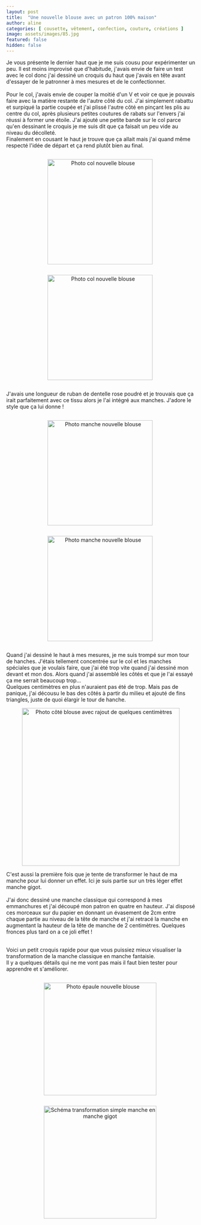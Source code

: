 ```yaml
---
layout: post
title:  "Une nouvelle blouse avec un patron 100% maison"
author: aline
categories: [ cousette, vêtement, confection, couture, créations ]
image: assets/images/85.jpg
featured: false
hidden: false
---
```

<p>
Je vous présente le dernier haut que je me suis cousu pour expérimenter un peu. Il est moins improvisé que d'habitude, j'avais envie de faire un test avec le col donc j'ai dessiné un croquis du haut que j'avais en tête avant d'essayer de le patronner à mes mesures et de le confectionner.<br><br>
Pour le col, j'avais envie de couper la moitié d'un V et voir ce que je pouvais faire avec la matière restante de l'autre côté du col. J'ai simplement rabattu et surpiqué la partie coupée et j'ai plissé l'autre côté en pinçant les plis au centre du col, après plusieurs petites coutures de rabats sur l'envers j'ai réussi à former une étoile.
J'ai ajouté une petite bande sur le col parce qu'en dessinant le croquis je me suis dit que ça faisait un peu vide au niveau du décolleté.<br>
Finalement en cousant le haut je trouve que ça allait mais j'ai quand même respecté l'idée de départ et ça rend plutôt bien au final.<br>
<div float="left" style="text-align:center">
    <p style="display: inline-block; margin-right:.3em;"><img src="{{ site.url }}{{ site.baseurl }}/assets/images/87.jpg" width="280" alt="Photo col nouvelle blouse"/></p>
    <p style="display: inline-block; margin-right:.3em;"><img src="{{ site.url }}{{ site.baseurl }}/assets/images/88.jpg" width="280" alt="Photo col nouvelle blouse"/></p>
</div>

J'avais une longueur de ruban de dentelle rose poudré et je trouvais que ça irait parfaitement avec ce tissu alors je l'ai intégré aux manches. J'adore le style que ça lui donne !<br>

<div float="left" style="text-align:center">
    <p style="display: inline-block; margin-right:.3em;"><img src="{{ site.url }}{{ site.baseurl }}/assets/images/89.jpg" width="280" alt="Photo manche nouvelle blouse"/></p>
    <p style="display: inline-block; margin-right:.3em;"><img src="{{ site.url }}{{ site.baseurl }}/assets/images/90.jpg" width="280" alt="Photo manche nouvelle blouse"/></p>
</div>

Quand j'ai dessiné le haut à mes mesures, je me suis trompé sur mon tour de hanches. J'étais tellement concentrée sur le col et les manches spéciales que je voulais faire, que j'ai été trop vite quand j'ai dessiné mon devant et mon dos.
Alors quand j'ai assemblé les côtés et que je l'ai essayé ça me serrait beaucoup trop...<br>
Quelques centimètres en plus n'auraient pas été de trop. Mais pas de panique, j'ai décousu le bas des côtés à partir du milieu et ajouté de fins triangles, juste de quoi élargir le tour de hanche.
<p style="text-align:center"><img src="{{ site.url }}{{ site.baseurl }}/assets/images/86.jpg" width="420" alt="Photo côté blouse avec rajout de quelques centimètres"/></p>

C'est aussi la première fois que je tente de transformer le haut de ma manche pour lui donner un effet. Ici je suis partie sur un très léger effet manche gigot.<br><br>
J'ai donc dessiné une manche classique qui correspond à mes emmanchures et j'ai découpé mon patron en quatre en hauteur. J'ai disposé ces morceaux sur du papier en donnant un évasement de 2cm entre chaque partie au niveau de la tête de manche et j'ai retracé la manche en augmentant la hauteur de la tête de manche de 2 centimètres. Quelques fronces plus tard on a ce joli effet !<br><br>

Voici un petit croquis rapide pour que vous puissiez mieux visualiser la transformation de la manche classique en manche fantaisie.<br>
Il y a quelques détails qui ne me vont pas mais il faut bien tester pour apprendre et s'améliorer.<br>
<div float="left" style="text-align:center">
    <p style="display: inline-block; margin-right:.3em;"><img src="{{ site.url }}{{ site.baseurl }}/assets/images/91.jpg" width="300" alt="Photo épaule nouvelle blouse"/></p>
    <p style="display: inline-block; margin-right:.3em;"><img src="{{ site.url }}{{ site.baseurl }}/assets/images/92.jpg" width="300" alt="Schéma transformation simple manche en manche gigot"/></p>
</div>
</p>